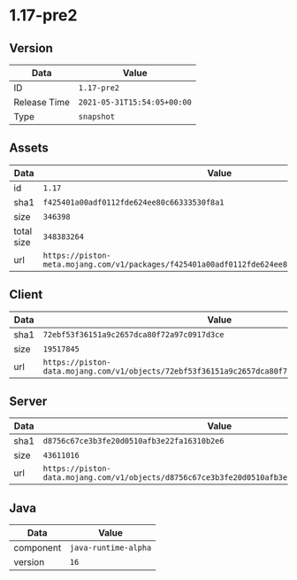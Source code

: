 # 1.17-pre2

## Version

|**Data**        | **Value**                 |
|----------------|-------------------------|
| ID   | ```1.17-pre2```   |
| Release Time   | ```2021-05-31T15:54:05+00:00```   |
| Type   | ```snapshot```   |

## Assets

|**Data**        | **Value**                 |
|----------------|-------------------------|
| id   | ```1.17```   |
| sha1   | ```f425401a00adf0112fde624ee80c66333530f8a1```   |
| size   | ```346398```   |
| total size  | ```348383264```  |
| url       | ```https://piston-meta.mojang.com/v1/packages/f425401a00adf0112fde624ee80c66333530f8a1/1.17.json``` |

## Client

|**Data**        | **Value**                 |
|----------------|-------------------------|
| sha1   | ```72ebf53f36151a9c2657dca80f72a97c0917d3ce```   |
| size   | ```19517845```   |
| url       | ```https://piston-data.mojang.com/v1/objects/72ebf53f36151a9c2657dca80f72a97c0917d3ce/client.jar``` |

## Server

|**Data**        | **Value**                 |
|----------------|-------------------------|
| sha1   | ```d8756c67ce3b3fe20d0510afb3e22fa16310b2e6```   |
| size   | ```43611016```   |
| url       | ```https://piston-data.mojang.com/v1/objects/d8756c67ce3b3fe20d0510afb3e22fa16310b2e6/server.jar``` |

## Java

|**Data**        | **Value**                 |
|----------------|-------------------------|
| component   | ```java-runtime-alpha```   |
| version   | ```16```   |